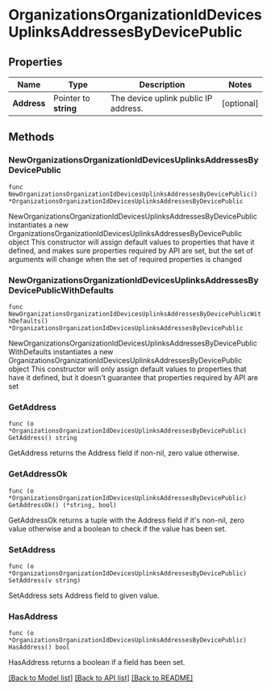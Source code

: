# OrganizationsOrganizationIdDevicesUplinksAddressesByDevicePublic

## Properties

Name | Type | Description | Notes
------------ | ------------- | ------------- | -------------
**Address** | Pointer to **string** | The device uplink public IP address. | [optional] 

## Methods

### NewOrganizationsOrganizationIdDevicesUplinksAddressesByDevicePublic

`func NewOrganizationsOrganizationIdDevicesUplinksAddressesByDevicePublic() *OrganizationsOrganizationIdDevicesUplinksAddressesByDevicePublic`

NewOrganizationsOrganizationIdDevicesUplinksAddressesByDevicePublic instantiates a new OrganizationsOrganizationIdDevicesUplinksAddressesByDevicePublic object
This constructor will assign default values to properties that have it defined,
and makes sure properties required by API are set, but the set of arguments
will change when the set of required properties is changed

### NewOrganizationsOrganizationIdDevicesUplinksAddressesByDevicePublicWithDefaults

`func NewOrganizationsOrganizationIdDevicesUplinksAddressesByDevicePublicWithDefaults() *OrganizationsOrganizationIdDevicesUplinksAddressesByDevicePublic`

NewOrganizationsOrganizationIdDevicesUplinksAddressesByDevicePublicWithDefaults instantiates a new OrganizationsOrganizationIdDevicesUplinksAddressesByDevicePublic object
This constructor will only assign default values to properties that have it defined,
but it doesn't guarantee that properties required by API are set

### GetAddress

`func (o *OrganizationsOrganizationIdDevicesUplinksAddressesByDevicePublic) GetAddress() string`

GetAddress returns the Address field if non-nil, zero value otherwise.

### GetAddressOk

`func (o *OrganizationsOrganizationIdDevicesUplinksAddressesByDevicePublic) GetAddressOk() (*string, bool)`

GetAddressOk returns a tuple with the Address field if it's non-nil, zero value otherwise
and a boolean to check if the value has been set.

### SetAddress

`func (o *OrganizationsOrganizationIdDevicesUplinksAddressesByDevicePublic) SetAddress(v string)`

SetAddress sets Address field to given value.

### HasAddress

`func (o *OrganizationsOrganizationIdDevicesUplinksAddressesByDevicePublic) HasAddress() bool`

HasAddress returns a boolean if a field has been set.


[[Back to Model list]](../README.md#documentation-for-models) [[Back to API list]](../README.md#documentation-for-api-endpoints) [[Back to README]](../README.md)


